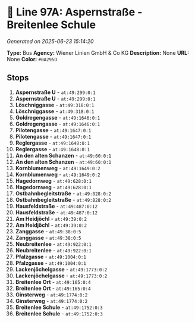 # 🚌 Line 97A: Aspernstraße - Breitenlee Schule

*Generated on 2025-06-23 15:14:20*

**Type:** Bus
**Agency:** Wiener Linien GmbH & Co KG
**Description:** None
**URL:** None
**Color:** `#0A295D`

## Stops

1. **Aspernstraße U** - `at:49:299:0:1`
2. **Aspernstraße U** - `at:49:299:0:1`
3. **Löschniggasse** - `at:49:318:0:1`
4. **Löschniggasse** - `at:49:318:0:1`
5. **Goldregengasse** - `at:49:1646:0:1`
6. **Goldregengasse** - `at:49:1646:0:1`
7. **Pilotengasse** - `at:49:1647:0:1`
8. **Pilotengasse** - `at:49:1647:0:1`
9. **Reglergasse** - `at:49:1648:0:1`
10. **Reglergasse** - `at:49:1648:0:1`
11. **An den alten Schanzen** - `at:49:60:0:1`
12. **An den alten Schanzen** - `at:49:60:0:1`
13. **Kornblumenweg** - `at:49:1649:0:2`
14. **Kornblumenweg** - `at:49:1649:0:2`
15. **Hagedornweg** - `at:49:628:0:1`
16. **Hagedornweg** - `at:49:628:0:1`
17. **Ostbahnbegleitstraße** - `at:49:828:0:2`
18. **Ostbahnbegleitstraße** - `at:49:828:0:2`
19. **Hausfeldstraße** - `at:49:487:0:12`
20. **Hausfeldstraße** - `at:49:487:0:12`
21. **Am Heidjöchl** - `at:49:39:0:2`
22. **Am Heidjöchl** - `at:49:39:0:2`
23. **Zanggasse** - `at:49:38:0:5`
24. **Zanggasse** - `at:49:38:0:5`
25. **Neubreitenlee** - `at:49:922:0:1`
26. **Neubreitenlee** - `at:49:922:0:1`
27. **Pfalzgasse** - `at:49:1004:0:1`
28. **Pfalzgasse** - `at:49:1004:0:1`
29. **Lackenjöchelgasse** - `at:49:1773:0:2`
30. **Lackenjöchelgasse** - `at:49:1773:0:2`
31. **Breitenlee Ort** - `at:49:165:0:4`
32. **Breitenlee Ort** - `at:49:165:0:4`
33. **Ginsterweg** - `at:49:1774:0:2`
34. **Ginsterweg** - `at:49:1774:0:2`
35. **Breitenlee Schule** - `at:49:1752:0:3`
36. **Breitenlee Schule** - `at:49:1752:0:3`